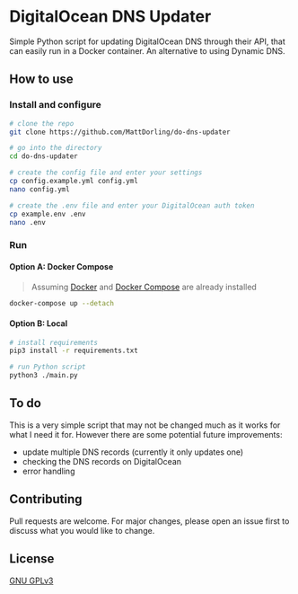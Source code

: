 # DigitalOcean DNS Updater
Simple Python script for updating DigitalOcean DNS through their API, that can easily run in a Docker container. An alternative to using Dynamic DNS.

## How to use

### Install and configure
```bash
# clone the repo
git clone https://github.com/MattDorling/do-dns-updater

# go into the directory
cd do-dns-updater

# create the config file and enter your settings
cp config.example.yml config.yml
nano config.yml

# create the .env file and enter your DigitalOcean auth token
cp example.env .env
nano .env
```

### Run

#### Option A: Docker Compose
> Assuming [Docker](https://docs.docker.com/engine/install/) and [Docker Compose](https://docs.docker.com/compose/install/) are already installed
```bash
docker-compose up --detach
```

#### Option B: Local
```bash
# install requirements
pip3 install -r requirements.txt

# run Python script
python3 ./main.py
```

## To do
This is a very simple script that may not be changed much as it works for what I need it for.
However there are some potential future improvements: 
 - update multiple DNS records (currently it only updates one)
 - checking the DNS records on DigitalOcean
 - error handling

## Contributing
Pull requests are welcome. For major changes, please open an issue first to discuss what you would like to change.

## License
[GNU GPLv3](https://choosealicense.com/licenses/gpl-3.0/)
